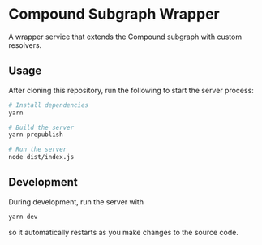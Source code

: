 # Compound Subgraph Wrapper

A wrapper service that extends the Compound subgraph with custom resolvers.

## Usage

After cloning this repository, run the following to start the server process:

```sh
# Install dependencies
yarn

# Build the server 
yarn prepublish

# Run the server
node dist/index.js
```

## Development

During development, run the server with

```sh
yarn dev
```

so it automatically restarts as you make changes to the source code.
